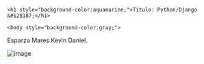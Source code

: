 <!DOCTYPE html>

<html>
  
<head>
  
<title>Page Title</title> <p> 
  
</head>

<body>


    <h1 style="background-color:aquamarine;">Titulo: Python/Django &#128187;</h1>
    
    <body style="background-color:gray;">

<p>Esparza Mares Kevin Daniel.</p>

</body>

</html>

![image](https://github.com/user-attachments/assets/4c6916bb-2a2c-41a8-afff-8a7b2ad62c0b)
